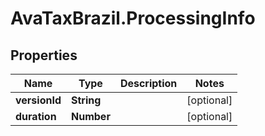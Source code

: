 # AvaTaxBrazil.ProcessingInfo

## Properties
Name | Type | Description | Notes
------------ | ------------- | ------------- | -------------
**versionId** | **String** |  | [optional] 
**duration** | **Number** |  | [optional] 


